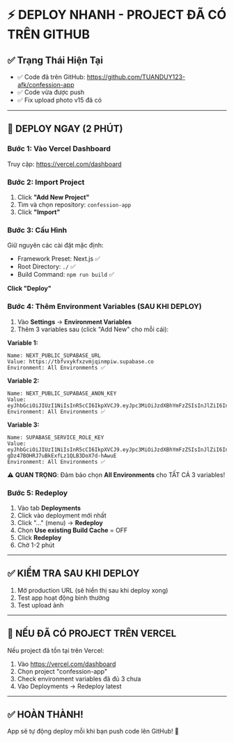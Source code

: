 # ⚡ DEPLOY NHANH - PROJECT ĐÃ CÓ TRÊN GITHUB

## ✅ Trạng Thái Hiện Tại

- ✅ Code đã trên GitHub: https://github.com/TUANDUY123-afk/confession-app
- ✅ Code vừa được push
- ✅ Fix upload photo v15 đã có

---

## 🚀 DEPLOY NGAY (2 PHÚT)

### Bước 1: Vào Vercel Dashboard

Truy cập: https://vercel.com/dashboard

### Bước 2: Import Project

1. Click **"Add New Project"**
2. Tìm và chọn repository: `confession-app`
3. Click **"Import"**

### Bước 3: Cấu Hình

Giữ nguyên các cài đặt mặc định:
- Framework Preset: Next.js ✅
- Root Directory: `./` ✅
- Build Command: `npm run build` ✅

**Click "Deploy"**

### Bước 4: Thêm Environment Variables (SAU KHI DEPLOY)

1. Vào **Settings** → **Environment Variables**
2. Thêm 3 variables sau (click "Add New" cho mỗi cái):

**Variable 1:**
```
Name: NEXT_PUBLIC_SUPABASE_URL
Value: https://tbfvxykfxzvmjqinmpiw.supabase.co
Environment: All Environments ✅
```

**Variable 2:**
```
Name: NEXT_PUBLIC_SUPABASE_ANON_KEY
Value: eyJhbGciOiJIUzI1NiIsInR5cCI6IkpXVCJ9.eyJpc3MiOiJzdXBhYmFzZSIsInJlZiI6InRiZnZ4eWtmeHp2bWpxaW5tcGl3Iiwicm9sZSI6ImFub24iLCJpYXQiOjE3NjE0NjcxMjUsImV4cCI6MjA3NzA0MzEyNX0.EcbImB8wGrt8Zb_YfiNNWagXldX1Mb8MTMTLCU9SUIs
Environment: All Environments ✅
```

**Variable 3:**
```
Name: SUPABASE_SERVICE_ROLE_KEY
Value: eyJhbGciOiJIUzI1NiIsInR5cCI6IkpXVCJ9.eyJpc3MiOiJzdXBhYmFzZSIsInJlZiI6InRiZnZ4eWtmeHp2bWpxaW5tcGl3Iiwicm9sZSI6InNlcnZpY2Vfcm9sZSIsImlhdCI6MTc2MTQ2NzEyNSwiZXhwIjoyMDc3MDQzMTI1fQ.sdhX51l-gDz47BOHRJ7uBkExfLz1QLB3DoX7d-hAwuE
Environment: All Environments ✅
```

⚠️ **QUAN TRỌNG**: Đảm bảo chọn **All Environments** cho TẤT CẢ 3 variables!

### Bước 5: Redeploy

1. Vào tab **Deployments**
2. Click vào deployment mới nhất
3. Click "..." (menu) → **Redeploy**
4. Chọn **Use existing Build Cache** = OFF
5. Click **Redeploy**
6. Chờ 1-2 phút

---

## ✅ KIỂM TRA SAU KHI DEPLOY

1. Mở production URL (sẽ hiển thị sau khi deploy xong)
2. Test app hoạt động bình thường
3. Test upload ảnh

---

## 🎯 NẾU ĐÃ CÓ PROJECT TRÊN VERCEL

Nếu project đã tồn tại trên Vercel:

1. Vào https://vercel.com/dashboard
2. Chọn project "confession-app"
3. Check environment variables đã đủ 3 chưa
4. Vào Deployments → Redeploy latest

---

## ✅ HOÀN THÀNH!

App sẽ tự động deploy mỗi khi bạn push code lên GitHub! 🚀
